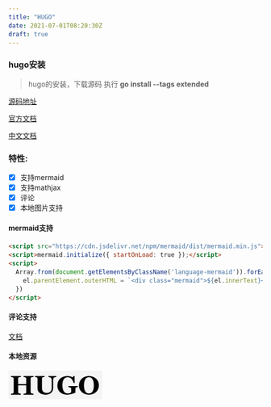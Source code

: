 ```yaml
---
title: "HUGO"
date: 2021-07-01T08:20:30Z
draft: true
---
```


### hugo安装

> hugo的安装，下载源码 执行 **go install --tags extended**  

[源码地址](https://github.com/gohugoio/hugo) 


[官方文档](https://gohugo.io/getting-started/)


[中文文档](https://www.gohugo.org/)
### 特性:
- [x] 支持mermaid
- [x] 支持mathjax
- [x] 评论
- [x] 本地图片支持

#### mermaid支持
```html
<script src="https://cdn.jsdelivr.net/npm/mermaid/dist/mermaid.min.js"></script>
<script>mermaid.initialize({ startOnLoad: true });</script>
<script>
  Array.from(document.getElementsByClassName('language-mermaid')).forEach(el => {
    el.parentElement.outerHTML = `<div class="mermaid">${el.innerText}</div>`
  })
</script>
```

#### 评论支持
[文档](https://github.com/apps/utterances)

#### 本地资源

![hugo](./hugo.png "img-size-100-200")
